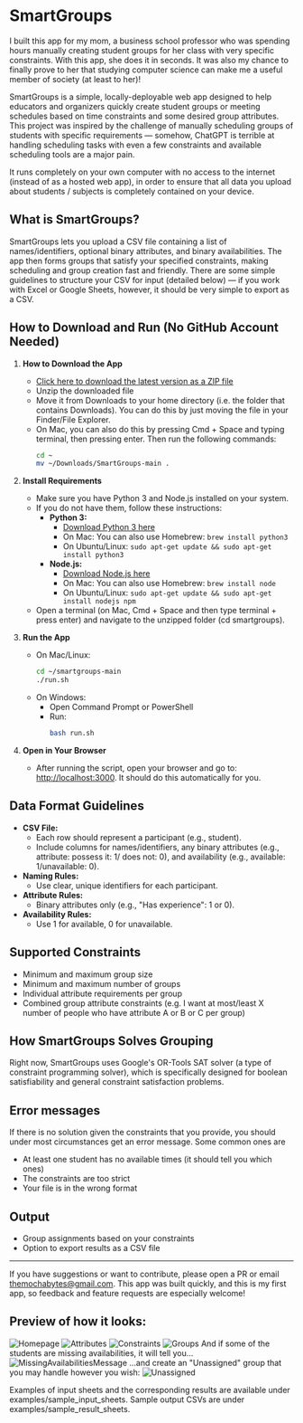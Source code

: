 # SmartGroups
I built this app for my mom, a business school professor who was spending hours manually creating student groups for her class with very specific constraints. With this app, she does it in seconds. It was also my chance to finally prove to her that studying computer science can make me a useful member of society (at least to her)!

SmartGroups is a simple, locally-deployable web app designed to help educators and organizers quickly create student groups or meeting schedules based on time constraints and some desired group attributes. This project was inspired by the challenge of manually scheduling groups of students with specific requirements — somehow, ChatGPT is terrible at handling scheduling tasks with even a few constraints and available scheduling tools are a major pain. 

It runs completely on your own computer with no access to the internet (instead of as a hosted web app), in order to ensure that all data you upload about students / subjects is completely contained on your device.

## What is SmartGroups?
SmartGroups lets you upload a CSV file containing a list of names/identifiers, optional binary attributes, and binary availabilities. The app then forms groups that satisfy your specified constraints, making scheduling and group creation fast and friendly. There are some simple guidelines to structure your CSV for input (detailed below) — if you work with Excel or Google Sheets, however, it should be very simple to export as a CSV.

## How to Download and Run (No GitHub Account Needed)

1. **How to Download the App**
   - [Click here to download the latest version as a ZIP file](https://github.com/mochabytes/SmartGroups/archive/refs/heads/main.zip)
   - Unzip the downloaded file
   - Move it from Downloads to your home directory (i.e. the folder that contains Downloads). You can do this by just moving the file in your Finder/File Explorer.
   - On Mac, you can also do this by pressing Cmd + Space and typing terminal, then pressing enter. Then run the following commands:
     ```sh
     cd ~
     mv ~/Downloads/SmartGroups-main .
     ```

2. **Install Requirements**
   - Make sure you have Python 3 and Node.js installed on your system.
   - If you do not have them, follow these instructions:
     - **Python 3:**
       - [Download Python 3 here](https://www.python.org/downloads/)
       - On Mac: You can also use Homebrew: `brew install python3`
       - On Ubuntu/Linux: `sudo apt-get update && sudo apt-get install python3`
     - **Node.js:**
       - [Download Node.js here](https://nodejs.org/)
       - On Mac: You can also use Homebrew: `brew install node`
       - On Ubuntu/Linux: `sudo apt-get update && sudo apt-get install nodejs npm`
   - Open a terminal (on Mac, Cmd + Space and then type terminal + press enter) and navigate to the unzipped folder (cd smartgroups).

3. **Run the App**
   - On Mac/Linux:
     ```sh
     cd ~/smartgroups-main
     ./run.sh
     ```
   - On Windows:
     - Open Command Prompt or PowerShell
     - Run:
       ```sh
       bash run.sh
       ```

4. **Open in Your Browser**
   - After running the script, open your browser and go to: [http://localhost:3000](http://localhost:3000). It should do this automatically for you.

## Data Format Guidelines
- **CSV File:**
  - Each row should represent a participant (e.g., student).
  - Include columns for names/identifiers, any binary attributes (e.g., attribute: possess it: 1/ does not: 0), and availability (e.g., available: 1/unavailable: 0).
- **Naming Rules:**
  - Use clear, unique identifiers for each participant.
- **Attribute Rules:**
  - Binary attributes only (e.g., "Has experience": 1 or 0).
- **Availability Rules:**
  - Use 1 for available, 0 for unavailable.

## Supported Constraints
- Minimum and maximum group size
- Minimum and maximum number of groups
- Individual attribute requirements per group
- Combined group attribute constraints (e.g. I want at most/least X number of people who have attribute A or B or C per group)

## How SmartGroups Solves Grouping
Right now, SmartGroups uses Google's OR-Tools SAT solver (a type of constraint programming solver), which is specifically designed for boolean satisfiability and general constraint satisfaction problems.

## Error messages
If there is no solution given the constraints that you provide, you should under most circumstances get an error message. Some common ones are
- At least one student has no available times (it should tell you which ones)
- The constraints are too strict
- Your file is in the wrong format

## Output
- Group assignments based on your constraints
- Option to export results as a CSV file

---

If you have suggestions or want to contribute, please open a PR or email themochabytes@gmail.com. This app was built quickly, and this is my first app, so feedback and feature requests are especially welcome!



## Preview of how it looks:

![Homepage](examples/screenshots/homepage.png)
![Attributes](examples/screenshots/attributes.png)
![Constraints](examples/screenshots/constraints.png)
![Groups](examples/screenshots/group_results.png)
And if some of the students are missing availabilities, it will tell you...
![MissingAvailabilitiesMessage](examples/screenshots/missing_availabilities_message.png)
...and create an "Unassigned" group that you may handle however you wish:
![Unassigned](examples/screenshots/unassigned.png)

Examples of input sheets and the corresponding results are available under examples/sample_input_sheets. Sample output CSVs are under examples/sample_result_sheets.

